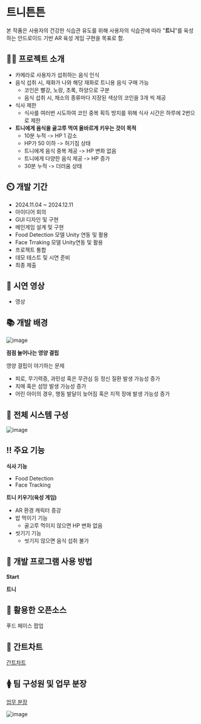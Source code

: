 # 트니튼튼

본 작품은 사용자의 건강한 식습관 유도를 위해 사용자의 식습관에 따라 "**트니**"를 육성하는 안드로이드 기반 AR 육성 게임 구현을 목표로 함.


## 👨‍🏫 프로젝트 소개

- 카메라로 사용자가 섭취하는 음식 인식
- 음식 섭취 시, 재화가 나와 해당 재화로 트니용 음식 구매 가능
  - 코인은 빨강, 노랑, 초록, 하양으로 구분
  -  음식 섭취 시, 채소의 종류마다 지장된 색상의 코인을 3개 씩 제공
-  식사 제한
    - 식사를 여러번 시도하여 코인 중복 획득 방지를 위해 식사 시간은 하루에 2번으로 제한
- **트니에게 음식을 골고루 먹여 올바르게 키우는 것이 목적**
  - 10분 누적 -> HP 1 감소
  - HP가 50 이하 -> 허기짐 상태
  - 트니에게 음식 중복 제공 -> HP 변화 없음
  - 트니에게 다양한 음식 제공 -> HP 증가
  - 30분 누적 -> 더러움 상태

## ⏲️ 개발 기간 
- 2024.11.04 ~ 2024.12.11
- 아이디어 회의
- GUI 디자인 및 구현
- 메인게임 설계 및 구현
- Food Detection 모델 Unity 연동 및 활용
- Face Trraking 모델 Unity연동 및 활용
- 프로젝트 통합
- 데모 테스트 및 시연 준비
- 최종 제출

## 📼 시연 영상 
- 영상


## 📚 개발 배경
![image](https://github.com/user-attachments/assets/5e05fcff-8047-49e9-9b10-6ff78f541a51)

**점점 늘어나는 영양 결핍**


영양 결핍이 야기하는 문제

- 피로, 무기력증, 과민성 혹은 무관심 등 정신 질환 발생 가능성 증가
- 치매 혹은 섬망 발생 가능성 증가
- 어린 아이의 경우, 행동 발달이 늦어짐 혹은 지적 장애 발생 가능성 증가


## 🔘 전체 시스템 구성
![image](https://github.com/user-attachments/assets/857cf482-1227-48ea-9ed0-0b7be5ff2c5e)


## ‼️ 주요 기능
**식사 기능**
  - Food Detection
  - Face Tracking


**트니 키우기(육성 게임)**
  - AR 환경 캐릭터 증강
  - 밥 먹이기 기능
    - 골고루 먹이지 않으면 HP 변화 없음
  - 씻기기 기능
    - 씻기지 않으면 음식 섭취 불가
## 📲 개발 프로그램 사용 방법
**Start** 

**트니**

## 📁 활용한 오픈소스
푸드
페이스
팝업

## 📆 간트차트
[간트차트](https://docs.google.com/spreadsheets/d/1sI_NgvYk_Caa1orUv7VdfLQT312MnowifQc110wyLYY/edit?gid=0#gid=0)


## 🚺 팀 구성원 및 업무 분장
[업무 분장](https://docs.google.com/spreadsheets/d/1pxXygv96Xs-tleKxNSuQA4RzVzoKHJ4L8AC1yikbucA/edit?gid=0#gid=0)

![image](https://github.com/user-attachments/assets/2104fd4b-20f1-4010-91de-7353b6773281)

